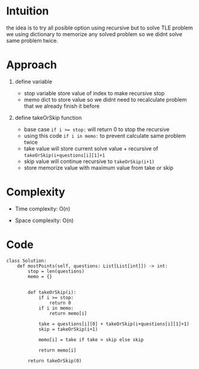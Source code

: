 # Intuition
the idea is to try all posible option using recursive but to solve TLE problem we using dictionary to memorize any solved problem so we didnt solve same problem twice.
# Approach
1. define variable
    -  stop variable store value of index to make recursive stop
    - memo dict to store value so we didnt need to recalculate problem that we already finish it before

2. define takeOrSkip function
    - base case `if i >= stop:` will return 0 to stop the recursive
    - using this code `if i in memo:` to prevent calculate same problem twice
    - take value will store current solve value + recursive of `takeOrSkip(i+questions[i][1]+1`
    - skip value will continue recursive to `takeOrSkip(i+1)`
    - store memorize value with maximum value from take or skip
# Complexity
- Time complexity: O(n)

- Space complexity: O(n)


# Code
```python3 []
class Solution:
    def mostPoints(self, questions: List[List[int]]) -> int:
        stop = len(questions)
        memo = {}


        def takeOrSkip(i):
            if i >= stop:
                return 0
            if i in memo:
                return memo[i]
            
            take = questions[i][0] + takeOrSkip(i+questions[i][1]+1)
            skip = takeOrSkip(i+1)

            memo[i] = take if take > skip else skip

            return memo[i]
        
        return takeOrSkip(0)

```